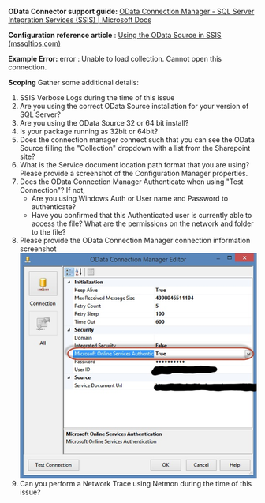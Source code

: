 **OData Connector support guide:** [OData Connection Manager - SQL Server Integration Services (SSIS) | Microsoft Docs](https://www.mssqltips.com/sqlservertip/3220/using-the-odata-source-in-sql-server-integration-services/) 

**Configuration reference article** : [Using the OData Source in SSIS (mssqltips.com)](https://www.mssqltips.com/sqlservertip/3220/using-the-odata-source-in-sql-server-integration-services/)

**Example Error:**
error : Unable to load collection. Cannot open this connection.

**Scoping**
Gather some additional details:
1) SSIS Verbose Logs during the time of this issue
2) Are you using the correct OData Source installation for your version of SQL Server?
3) Are you using the OData Source 32 or 64 bit install?
4) Is your package running as 32bit or 64bit?
5) Does the connection manager connect such that you can see the OData Source filling the "Collection" dropdown with a list from the Sharepoint site?
6) What is the Service document location path format that you are using?  Please provide a screenshot of the Configuration Manager properties.
7) Does the OData Connection Manager Authenticate when using "Test Connection"? If not,
   - Are you using Windows Auth or User name and Password to authenticate? 
   - Have you confirmed that this Authenticated user is currently able to access the file?  What are the permissions on the network and folder to the file?
8) Please provide the OData Connection Manager connection information screenshot
![image.png](/.attachments/image-009d10f1-4a57-456f-8a43-9879fad150cc.png)
9) Can you perform a Network Trace using Netmon during the time of this issue?
